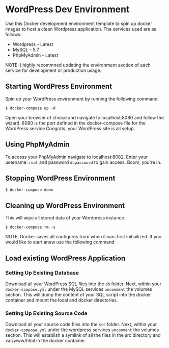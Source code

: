 # WordPress Dev Environment

Use this Docker development environment template to spin up docker images to host a clean Wordpress application. The services used are as follows:

* Wordpress - Latest
* MySQL - 5.7
* PhpMyAdmin - Latest

NOTE: I highly recommned updating the environment section of each service for development or production usage.

## Starting WordPress Environment
Spin up your WordPress environment by running the following command
```
$ docker-compose up -d
```

Open your browser of choice and navigate to localhost:8080 and follow the wizard. 8080 is the port defined in the docker-compose file for the WordPress service.Congrats, your WordPress site is all setup.

## Using PhpMyAdmin

To access your PhpMyAdmin navigate to localhost:8082. Enter your username: `root` and password `dbpassword` to gain access. Boom, you're in.

## Stopping WordPress Environment
```
$ docker-compose down
```

## Cleaning up WordPress Environment

This will wipe all stored data of your Wordpress instance.

```
$ docker-compose rm -s
```

NOTE: Docker saves all configures from when it was first initiailized. If you would like to start anew use the following command


## Load existing WordPress Application

### Setting Up Existing Database

Download all your WordPress SQL files into the `db` folder. Next, within your `docker-compose.yml` under the MySQL services `uncomment` the volumes section. This will dump the content of your SQL script into the docker container and mount the local and docker directories.

### Setting Up Existing Source Code

Download all your source code files into the `src` folder. Next, within your `docker-compose.yml` under the wordpress services `uncomment` the volumes section. This will establish a symlink of all the files in the src directory and var/www/html in the docker container.